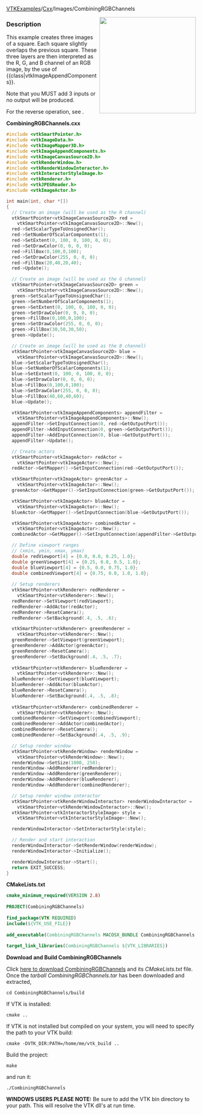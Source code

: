 [VTKExamples](/index/)/[Cxx](/Cxx)/Images/CombiningRGBChannels

<img align="right" src="https://github.com/lorensen/VTKExamples/blob/gh-pages/Testing/Baseline/Images/TestCombiningRGBChannels.png?raw=true" width="256" />

### Description
This example creates three images of a square. Each square slightly overlaps the previous square. These three layers are then interpreted as the R, G, and B channel of an RGB image, by the use of {{class|vtkImageAppendComponents}}.

Note that you MUST add 3 inputs or no output will be produced.

For the reverse operation, see []([../ExtractComponents]).

**CombiningRGBChannels.cxx**
```c++
#include <vtkSmartPointer.h>
#include <vtkImageData.h>
#include <vtkImageMapper3D.h>
#include <vtkImageAppendComponents.h>
#include <vtkImageCanvasSource2D.h>
#include <vtkRenderWindow.h>
#include <vtkRenderWindowInteractor.h>
#include <vtkInteractorStyleImage.h>
#include <vtkRenderer.h>
#include <vtkJPEGReader.h>
#include <vtkImageActor.h>

int main(int, char *[])
{
  // Create an image (will be used as the R channel)
  vtkSmartPointer<vtkImageCanvasSource2D> red =
    vtkSmartPointer<vtkImageCanvasSource2D>::New();
  red->SetScalarTypeToUnsignedChar();
  red->SetNumberOfScalarComponents(1);
  red->SetExtent(0, 100, 0, 100, 0, 0);
  red->SetDrawColor(0, 0, 0, 0);
  red->FillBox(0,100,0,100);
  red->SetDrawColor(255, 0, 0, 0);
  red->FillBox(20,40,20,40);
  red->Update();

  // Create an image (will be used as the G channel)
  vtkSmartPointer<vtkImageCanvasSource2D> green =
    vtkSmartPointer<vtkImageCanvasSource2D>::New();
  green->SetScalarTypeToUnsignedChar();
  green->SetNumberOfScalarComponents(1);
  green->SetExtent(0, 100, 0, 100, 0, 0);
  green->SetDrawColor(0, 0, 0, 0);
  green->FillBox(0,100,0,100);
  green->SetDrawColor(255, 0, 0, 0);
  green->FillBox(30,50,30,50);
  green->Update();

  // Create an image (will be used as the B channel)
  vtkSmartPointer<vtkImageCanvasSource2D> blue =
    vtkSmartPointer<vtkImageCanvasSource2D>::New();
  blue->SetScalarTypeToUnsignedChar();
  blue->SetNumberOfScalarComponents(1);
  blue->SetExtent(0, 100, 0, 100, 0, 0);
  blue->SetDrawColor(0, 0, 0, 0);
  blue->FillBox(0,100,0,100);
  blue->SetDrawColor(255, 0, 0, 0);
  blue->FillBox(40,60,40,60);
  blue->Update();

  vtkSmartPointer<vtkImageAppendComponents> appendFilter =
    vtkSmartPointer<vtkImageAppendComponents>::New();
  appendFilter->SetInputConnection(0, red->GetOutputPort());
  appendFilter->AddInputConnection(0, green->GetOutputPort());
  appendFilter->AddInputConnection(0, blue->GetOutputPort());
  appendFilter->Update();

  // Create actors
  vtkSmartPointer<vtkImageActor> redActor =
    vtkSmartPointer<vtkImageActor>::New();
  redActor->GetMapper()->SetInputConnection(red->GetOutputPort());

  vtkSmartPointer<vtkImageActor> greenActor =
    vtkSmartPointer<vtkImageActor>::New();
  greenActor->GetMapper()->SetInputConnection(green->GetOutputPort());

  vtkSmartPointer<vtkImageActor> blueActor =
    vtkSmartPointer<vtkImageActor>::New();
  blueActor->GetMapper()->SetInputConnection(blue->GetOutputPort());

  vtkSmartPointer<vtkImageActor> combinedActor =
    vtkSmartPointer<vtkImageActor>::New();
  combinedActor->GetMapper()->SetInputConnection(appendFilter->GetOutputPort());

  // Define viewport ranges
  // (xmin, ymin, xmax, ymax)
  double redViewport[4] = {0.0, 0.0, 0.25, 1.0};
  double greenViewport[4] = {0.25, 0.0, 0.5, 1.0};
  double blueViewport[4] = {0.5, 0.0, 0.75, 1.0};
  double combinedViewport[4] = {0.75, 0.0, 1.0, 1.0};
  
  // Setup renderers
  vtkSmartPointer<vtkRenderer> redRenderer =
    vtkSmartPointer<vtkRenderer>::New();
  redRenderer->SetViewport(redViewport);
  redRenderer->AddActor(redActor);
  redRenderer->ResetCamera();
  redRenderer->SetBackground(.4, .5, .6);

  vtkSmartPointer<vtkRenderer> greenRenderer =
    vtkSmartPointer<vtkRenderer>::New();
  greenRenderer->SetViewport(greenViewport);
  greenRenderer->AddActor(greenActor);
  greenRenderer->ResetCamera();
  greenRenderer->SetBackground(.4, .5, .7);
  
  vtkSmartPointer<vtkRenderer> blueRenderer =
    vtkSmartPointer<vtkRenderer>::New();
  blueRenderer->SetViewport(blueViewport);
  blueRenderer->AddActor(blueActor);
  blueRenderer->ResetCamera();
  blueRenderer->SetBackground(.4, .5, .8);
  
  vtkSmartPointer<vtkRenderer> combinedRenderer =
    vtkSmartPointer<vtkRenderer>::New();
  combinedRenderer->SetViewport(combinedViewport);
  combinedRenderer->AddActor(combinedActor);
  combinedRenderer->ResetCamera();
  combinedRenderer->SetBackground(.4, .5, .9);

  // Setup render window
  vtkSmartPointer<vtkRenderWindow> renderWindow =
    vtkSmartPointer<vtkRenderWindow>::New();
  renderWindow->SetSize(1000, 250);
  renderWindow->AddRenderer(redRenderer);
  renderWindow->AddRenderer(greenRenderer);
  renderWindow->AddRenderer(blueRenderer);
  renderWindow->AddRenderer(combinedRenderer);

  // Setup render window interactor
  vtkSmartPointer<vtkRenderWindowInteractor> renderWindowInteractor =
    vtkSmartPointer<vtkRenderWindowInteractor>::New();
  vtkSmartPointer<vtkInteractorStyleImage> style =
    vtkSmartPointer<vtkInteractorStyleImage>::New();

  renderWindowInteractor->SetInteractorStyle(style);

  // Render and start interaction
  renderWindowInteractor->SetRenderWindow(renderWindow);
  renderWindowInteractor->Initialize();

  renderWindowInteractor->Start();
  return EXIT_SUCCESS;
}
```
**CMakeLists.txt**
```cmake
cmake_minimum_required(VERSION 2.8)
 
PROJECT(CombiningRGBChannels)
 
find_package(VTK REQUIRED)
include(${VTK_USE_FILE})
 
add_executable(CombiningRGBChannels MACOSX_BUNDLE CombiningRGBChannels.cxx)
 
target_link_libraries(CombiningRGBChannels ${VTK_LIBRARIES})
```

**Download and Build CombiningRGBChannels**

Click [here to download CombiningRGBChannels](https://github.com/lorensen/VTKWikiExamplesTarballs/raw/master/CombiningRGBChannels.tar) and its *CMakeLists.txt* file.
Once the *tarball CombiningRGBChannels.tar* has been downloaded and extracted,
```
cd CombiningRGBChannels/build 
```
If VTK is installed:
```
cmake ..
```
If VTK is not installed but compiled on your system, you will need to specify the path to your VTK build:
```
cmake -DVTK_DIR:PATH=/home/me/vtk_build ..
```
Build the project:
```
make
```
and run it:
```
./CombiningRGBChannels
```
**WINDOWS USERS PLEASE NOTE:** Be sure to add the VTK bin directory to your path. This will resolve the VTK dll's at run time.

